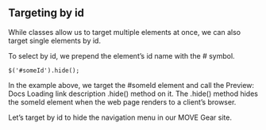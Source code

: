 ## Targeting by id

While classes allow us to target multiple elements at once, we can also target single elements by id.

To select by id, we prepend the element’s id name with the # symbol.

```
$('#someId').hide();

```

In the example above, we target the #someId element and call the
Preview: Docs Loading link description
.hide()
method on it. The .hide() method hides the someId element when the web page renders to a client’s browser.

Let’s target by id to hide the navigation menu in our MOVE Gear site.
